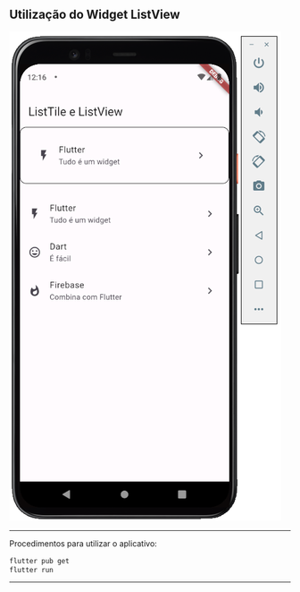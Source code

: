 ## Utilização do Widget ListView

![image](microatividade4.png)

<hr>

Procedimentos para utilizar o aplicativo:

```
flutter pub get
flutter run
```
<hr>

